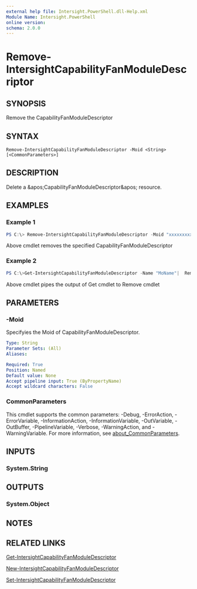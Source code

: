 ```yaml
---
external help file: Intersight.PowerShell.dll-Help.xml
Module Name: Intersight.PowerShell
online version:
schema: 2.0.0
---
```


# Remove-IntersightCapabilityFanModuleDescriptor

## SYNOPSIS
Remove the CapabilityFanModuleDescriptor

## SYNTAX

```
Remove-IntersightCapabilityFanModuleDescriptor -Moid <String> [<CommonParameters>]
```

## DESCRIPTION
Delete a &amp;apos;CapabilityFanModuleDescriptor&amp;apos; resource.

## EXAMPLES

### Example 1
```powershell
PS C:\> Remove-IntersightCapabilityFanModuleDescriptor -Moid "xxxxxxxxxxxxxxxxxxxxxxxxxxx"
```
Above cmdlet removes the specified CapabilityFanModuleDescriptor 

### Example 2
```powershell
PS C:\>Get-IntersightCapabilityFanModuleDescriptor -Name "MoName"|  Remove-IntersightCapabilityFanModuleDescriptor
```
Above cmdlet pipes the output of Get cmdlet to Remove cmdlet

## PARAMETERS

### -Moid
Specifyies the Moid of CapabilityFanModuleDescriptor.

```yaml
Type: String
Parameter Sets: (All)
Aliases:

Required: True
Position: Named
Default value: None
Accept pipeline input: True (ByPropertyName)
Accept wildcard characters: False
```

### CommonParameters
This cmdlet supports the common parameters: -Debug, -ErrorAction, -ErrorVariable, -InformationAction, -InformationVariable, -OutVariable, -OutBuffer, -PipelineVariable, -Verbose, -WarningAction, and -WarningVariable. For more information, see [about_CommonParameters](http://go.microsoft.com/fwlink/?LinkID=113216).

## INPUTS

### System.String

## OUTPUTS

### System.Object
## NOTES

## RELATED LINKS

[Get-IntersightCapabilityFanModuleDescriptor](./Get-IntersightCapabilityFanModuleDescriptor.md)

[New-IntersightCapabilityFanModuleDescriptor](./New-IntersightCapabilityFanModuleDescriptor.md)

[Set-IntersightCapabilityFanModuleDescriptor](./Set-IntersightCapabilityFanModuleDescriptor.md)


